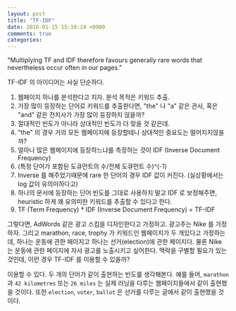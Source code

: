 ```yaml
---
layout: post
title: "TF-IDF"
date: 2016-01-15 15:10:14 +0900
comments: true
categories: 
---
```


"Multiplying TF and IDF therefore favours generally rare words that nevertheless occur often in our pages."

TF-IDF 의 아이디어는 사실 단순하다.

1. 웹페이지 하나를 분석한다고 치자. 분석 목적은 키워드 추출.
2. 가장 많이 등장하는 단어로 키워드를 추출한다면, "the" 나 "a" 같은 관사, 혹은 "and" 같은 전치사가 가장 많이 등장하지 않을까?
3. 절대적인 빈도가 아니라 상대적인 빈도가 더 맞을 것 같은데.
4. "the" 의 경우 거의 모든 웹페이지에 등장할테니 상대적인 중요도는 떨어지지않을까?
5. 얼마나 많은 웹페이지에 등장하느냐를 측정하는 것이 IDF (Inverse Document Frequency)
6. (특정 단어가 포함된 도큐먼트의 수/전체 도큐먼트 수)^(-1)
7. Inverse 를 해주었기때문에 rare 한 단어의 경우 IDF 값이 커진다. (실상황에서는 log 값이 유의미하다고)
8. 하나의 문서에 등장하는 단어 빈도를 그대로 사용하지 말고 IDF 로 보정해주면, heuristic 하게 꽤 유의미한 키워드를 추출할 수 있다고 한다.
9. TF (Term Frequency) * IDF (Inverse Document Frequency) = TF-IDF

그렇다면, AdWords 같은 광고 스킴을 디자인한다고 가정하고. 광고주는 Nike 를 가정하자. 그리고 marathon, race, trophy 가 키워드인 웹페이지가 두 개있다고 가정하는데, 하나는 운동에 관한 페이지고 하나는 선거(election)에 관한 페이지다. 물론 Nike 는 운동에 관한 페이지에 자사 광고를 노출시키고 싶어한다. 맥락을 구별할 필요가 있는 것인데, 이런 경우 TF-IDF 를 이용할 수 있을까?

이용할 수 있다. 두 개의 단어가 같이 출현하는 빈도를 생각해본다. 예를 들어, `marathon` 과 `42 kilometres` 또는 `26 miles` 는 실제 러닝을 다루는 웹페이지들에서 같이 출현했을 것이다. 또한 `election`, `voter`, `ballot` 은 선거를 다루는 글에서 같이 출현했을 것이다.
